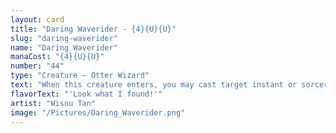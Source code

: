 ```yaml
---
layout: card
title: "Daring Waverider - {4}{U}{U}"
slug: "daring-waverider"
name: "Daring Waverider"
manaCost: "{4}{U}{U}"
number: "44"
type: "Creature — Otter Wizard"
text: "When this creature enters, you may cast target instant or sorcery card with mana value 4 or less from your graveyard without paying its mana cost. If that spell would be put into your graveyard, exile it instead."
flavorText: "'Look what I found!'"
artist: "Wisnu Tan"
image: "/Pictures/Daring_Waverider.png"
---
```


